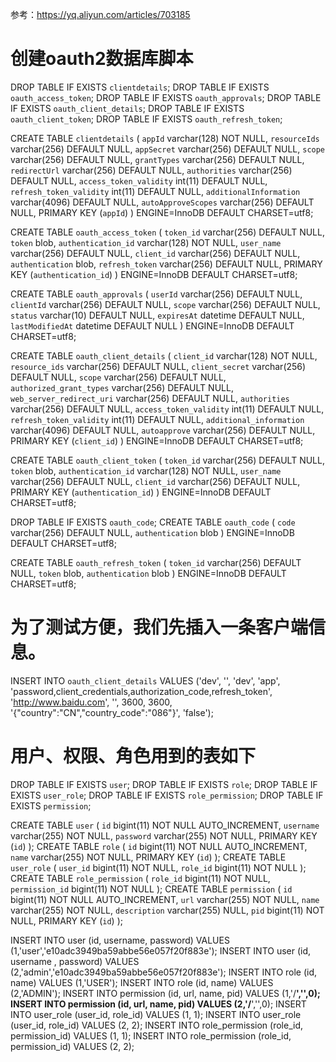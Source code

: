 参考：https://yq.aliyun.com/articles/703185

# 创建oauth2数据库脚本
DROP TABLE IF EXISTS `clientdetails`;
DROP TABLE IF EXISTS `oauth_access_token`;
DROP TABLE IF EXISTS `oauth_approvals`;
DROP TABLE IF EXISTS `oauth_client_details`;
DROP TABLE IF EXISTS `oauth_client_token`;
DROP TABLE IF EXISTS `oauth_refresh_token`;

CREATE TABLE `clientdetails` (
  `appId` varchar(128) NOT NULL,
  `resourceIds` varchar(256) DEFAULT NULL,
  `appSecret` varchar(256) DEFAULT NULL,
  `scope` varchar(256) DEFAULT NULL,
  `grantTypes` varchar(256) DEFAULT NULL,
  `redirectUrl` varchar(256) DEFAULT NULL,
  `authorities` varchar(256) DEFAULT NULL,
  `access_token_validity` int(11) DEFAULT NULL,
  `refresh_token_validity` int(11) DEFAULT NULL,
  `additionalInformation` varchar(4096) DEFAULT NULL,
  `autoApproveScopes` varchar(256) DEFAULT NULL,
  PRIMARY KEY (`appId`)
) ENGINE=InnoDB DEFAULT CHARSET=utf8;


CREATE TABLE `oauth_access_token` (
  `token_id` varchar(256) DEFAULT NULL,
  `token` blob,
  `authentication_id` varchar(128) NOT NULL,
  `user_name` varchar(256) DEFAULT NULL,
  `client_id` varchar(256) DEFAULT NULL,
  `authentication` blob,
  `refresh_token` varchar(256) DEFAULT NULL,
  PRIMARY KEY (`authentication_id`)
) ENGINE=InnoDB DEFAULT CHARSET=utf8;

CREATE TABLE `oauth_approvals` (
  `userId` varchar(256) DEFAULT NULL,
  `clientId` varchar(256) DEFAULT NULL,
  `scope` varchar(256) DEFAULT NULL,
  `status` varchar(10) DEFAULT NULL,
  `expiresAt` datetime DEFAULT NULL,
  `lastModifiedAt` datetime DEFAULT NULL
) ENGINE=InnoDB DEFAULT CHARSET=utf8;

CREATE TABLE `oauth_client_details` (
  `client_id` varchar(128) NOT NULL,
  `resource_ids` varchar(256) DEFAULT NULL,
  `client_secret` varchar(256) DEFAULT NULL,
  `scope` varchar(256) DEFAULT NULL,
  `authorized_grant_types` varchar(256) DEFAULT NULL,
  `web_server_redirect_uri` varchar(256) DEFAULT NULL,
  `authorities` varchar(256) DEFAULT NULL,
  `access_token_validity` int(11) DEFAULT NULL,
  `refresh_token_validity` int(11) DEFAULT NULL,
  `additional_information` varchar(4096) DEFAULT NULL,
  `autoapprove` varchar(256) DEFAULT NULL,
  PRIMARY KEY (`client_id`)
) ENGINE=InnoDB DEFAULT CHARSET=utf8;

CREATE TABLE `oauth_client_token` (
  `token_id` varchar(256) DEFAULT NULL,
  `token` blob,
  `authentication_id` varchar(128) NOT NULL,
  `user_name` varchar(256) DEFAULT NULL,
  `client_id` varchar(256) DEFAULT NULL,
  PRIMARY KEY (`authentication_id`)
) ENGINE=InnoDB DEFAULT CHARSET=utf8;

DROP TABLE IF EXISTS `oauth_code`;
CREATE TABLE `oauth_code` (
  `code` varchar(256) DEFAULT NULL,
  `authentication` blob
) ENGINE=InnoDB DEFAULT CHARSET=utf8;

CREATE TABLE `oauth_refresh_token` (
  `token_id` varchar(256) DEFAULT NULL,
  `token` blob,
  `authentication` blob
) ENGINE=InnoDB DEFAULT CHARSET=utf8;


# 为了测试方便，我们先插入一条客户端信息。
INSERT INTO `oauth_client_details` VALUES ('dev', '', 'dev', 'app', 'password,client_credentials,authorization_code,refresh_token', 'http://www.baidu.com', '', 3600, 3600, '{\"country\":\"CN\",\"country_code\":\"086\"}', 'false');

# 用户、权限、角色用到的表如下
DROP TABLE IF EXISTS `user`;
DROP TABLE IF EXISTS `role`;
DROP TABLE IF EXISTS `user_role`;
DROP TABLE IF EXISTS `role_permission`;
DROP TABLE IF EXISTS `permission`;

CREATE TABLE `user` (
`id` bigint(11) NOT NULL AUTO_INCREMENT,
`username` varchar(255) NOT NULL,
`password` varchar(255) NOT NULL,
PRIMARY KEY (`id`) 
);
CREATE TABLE `role` (
`id` bigint(11) NOT NULL AUTO_INCREMENT,
`name` varchar(255) NOT NULL,
PRIMARY KEY (`id`) 
);
CREATE TABLE `user_role` (
`user_id` bigint(11) NOT NULL,
`role_id` bigint(11) NOT NULL
);
CREATE TABLE `role_permission` (
`role_id` bigint(11) NOT NULL,
`permission_id` bigint(11) NOT NULL
);
CREATE TABLE `permission` (
`id` bigint(11) NOT NULL AUTO_INCREMENT,
`url` varchar(255) NOT NULL,
`name` varchar(255) NOT NULL,
`description` varchar(255) NULL,
`pid` bigint(11) NOT NULL,
PRIMARY KEY (`id`) 
);

INSERT INTO user (id, username, password) VALUES (1,'user','e10adc3949ba59abbe56e057f20f883e'); 
INSERT INTO user (id, username , password) VALUES (2,'admin','e10adc3949ba59abbe56e057f20f883e'); 
INSERT INTO role (id, name) VALUES (1,'USER');
INSERT INTO role (id, name) VALUES (2,'ADMIN');
INSERT INTO permission (id, url, name, pid) VALUES (1,'/**','',0);
INSERT INTO permission (id, url, name, pid) VALUES (2,'/**','',0);
INSERT INTO user_role (user_id, role_id) VALUES (1, 1);
INSERT INTO user_role (user_id, role_id) VALUES (2, 2);
INSERT INTO role_permission (role_id, permission_id) VALUES (1, 1);
INSERT INTO role_permission (role_id, permission_id) VALUES (2, 2);
